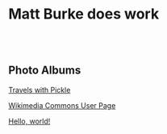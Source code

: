 
# Matt Burke does work
<br/>
<br/>

## Photo Albums

[Travels with Pickle](https://photos.app.goo.gl/JR4zKTdssC8pLMbL9)

[Wikimedia Commons User Page](https://commons.wikimedia.org/wiki/User:Matt.burke.images)

<a href="http://example.com/" target="_blank">Hello, world!</a>
